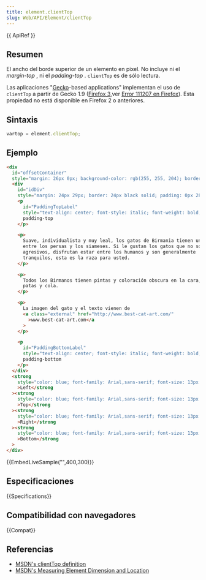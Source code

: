 ```yaml
---
title: element.clientTop
slug: Web/API/Element/clientTop
---
```


{{ ApiRef }}

## Resumen

El ancho del borde superior de un elemento en pixel. No incluye ni el _margin-top_ , ni el _padding-top_ . `clientTop` es de sólo lectura.

Las aplicaciones "[Gecko](/es/Gecko)-based applications" implementan el uso de `clientTop` a partir de Gecko 1.9 ([Firefox 3](/es/Firefox_3),ver [Error 111207 en Firefox](https://bugzil.la/111207)). Esta propiedad no está disponible en Firefox 2 o anteriores.

## Sintaxis

```js
vartop = element.clientTop;
```

## Ejemplo

```html hidden
<div
  id="offsetContainer"
  style="margin: 26px 0px; background-color: rgb(255, 255, 204); border: 4px dashed black; color: black; position: absolute; left: 260px;">
  <div
    id="idDiv"
    style="margin: 24px 29px; border: 24px black solid; padding: 0px 28px; width: 199px; height: 102px; overflow: auto; background-color: white; font-size: 13px!important; font-family: Arial, sans-serif;">
    <p
      id="PaddingTopLabel"
      style="text-align: center; font-style: italic; font-weight: bold; font-size: 13px!important; font-family: Arial, sans-serif; margin: 0px;">
      padding-top
    </p>

    <p>
      Suave, individualista y muy leal, los gatos de Birmania tienen un carácter
      entre los persas y los siameses. Si le gustan los gatos que no son
      agresivos, disfrutan estar entre los humanos y son generalmente
      tranquilos, esta es la raza para usted.
    </p>

    <p>
      Todos los Birmanos tienen pintas y coloración obscura en la cara, orejas,
      patas y cola.
    </p>

    <p>
      La imagen del gato y el texto vienen de
      <a class="external" href="http://www.best-cat-art.com/"
        >www.best-cat-art.com</a
      >
    </p>

    <p
      id="PaddingBottomLabel"
      style="text-align: center; font-style: italic; font-weight: bold; font-size: 13px!important; font-family: Arial, sans-serif; margin: 0px;">
      padding-bottom
    </p>
  </div>
  <strong
    style="color: blue; font-family: Arial,sans-serif; font-size: 13px!important; font-weight: bold; left: -32px; position: absolute; top: 85px;"
    >Left</strong
  ><strong
    style="color: blue; font-family: Arial,sans-serif; font-size: 13px!important; font-weight: bold; left: 170px; position: absolute; top: -24px;"
    >Top</strong
  ><strong
    style="color: blue; font-family: Arial,sans-serif; font-size: 13px!important; font-weight: bold; left: 370px; position: absolute; top: 85px;"
    >Right</strong
  ><strong
    style="color: blue; font-family: Arial,sans-serif; font-size: 13px!important; font-weight: bold; left: 164px; position: absolute; top: 203px;"
    >Bottom</strong
  >
</div>
```

{{EmbedLiveSample("",400,300)}}

## Especificaciones

{{Specifications}}

## Compatibilidad con navegadores

{{Compat}}

## Referencias

- [MSDN's clientTop definition](http://msdn.microsoft.com/workshop/author/dhtml/reference/properties/clienttop.asp?frame=true)
- [MSDN's Measuring Element Dimension and Location](http://msdn.microsoft.com/workshop/author/om/measuring.asp)
